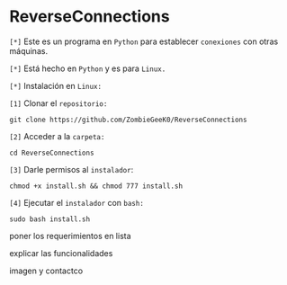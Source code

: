 # ReverseConnections

`[*]` Este es un programa en `Python` para establecer `conexiones` con otras máquinas.

`[*]` Está hecho en `Python` y es para `Linux.`

`[*]` Instalación en `Linux:`

`[1]` Clonar el `repositorio:`

    git clone https://github.com/ZombieGeeK0/ReverseConnections
`[2]` Acceder a la `carpeta:` 

    cd ReverseConnections
`[3]` Darle permisos al `instalador`:

    chmod +x install.sh && chmod 777 install.sh
`[4]` Ejecutar el `instalador` con `bash:`

    sudo bash install.sh


poner los requerimientos en lista

explicar las funcionalidades

imagen y contactco

